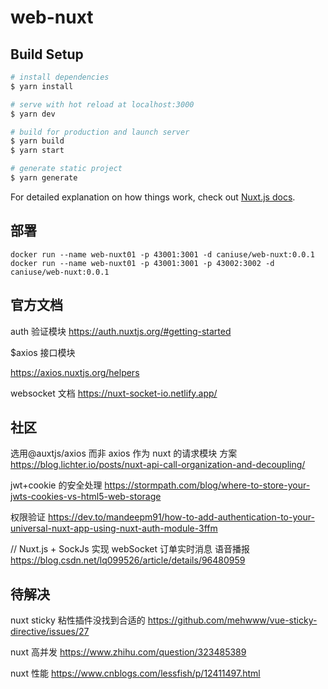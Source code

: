 # web-nuxt

## Build Setup

```bash
# install dependencies
$ yarn install

# serve with hot reload at localhost:3000
$ yarn dev

# build for production and launch server
$ yarn build
$ yarn start

# generate static project
$ yarn generate
```

For detailed explanation on how things work, check out [Nuxt.js docs](https://nuxtjs.org).

## 部署

```
docker run --name web-nuxt01 -p 43001:3001 -d caniuse/web-nuxt:0.0.1
docker run --name web-nuxt01 -p 43001:3001 -p 43002:3002 -d caniuse/web-nuxt:0.0.1
```

## 官方文档

auth 验证模块
https://auth.nuxtjs.org/#getting-started

\$axios 接口模块

https://axios.nuxtjs.org/helpers

websocket 文档
https://nuxt-socket-io.netlify.app/

## 社区

选用@auxtjs/axios 而非 axios 作为 nuxt 的请求模块 方案
https://blog.lichter.io/posts/nuxt-api-call-organization-and-decoupling/

jwt+cookie 的安全处理
https://stormpath.com/blog/where-to-store-your-jwts-cookies-vs-html5-web-storage

权限验证
https://dev.to/mandeepm91/how-to-add-authentication-to-your-universal-nuxt-app-using-nuxt-auth-module-3ffm

// Nuxt.js + SockJs 实现 webSocket 订单实时消息 语音播报
https://blog.csdn.net/lq099526/article/details/96480959

## 待解决

nuxt sticky 粘性插件没找到合适的
https://github.com/mehwww/vue-sticky-directive/issues/27

nuxt 高并发
https://www.zhihu.com/question/323485389

nuxt 性能
https://www.cnblogs.com/lessfish/p/12411497.html
